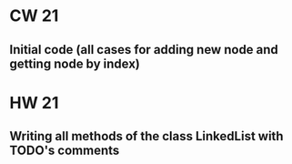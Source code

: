 # CW 21
## Initial code (all cases for adding new node and getting node by index)
# HW 21
## Writing all methods of the class LinkedList with TODO's comments
